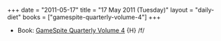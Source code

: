 +++
date = "2011-05-17"
title = "17 May 2011 (Tuesday)"
layout = "daily-diet"
books = ["gamespite-quarterly-volume-4"]
+++


* Book: [GameSpite Quarterly Volume 4](/books/gamespite-quarterly-volume-4) {H} /f/